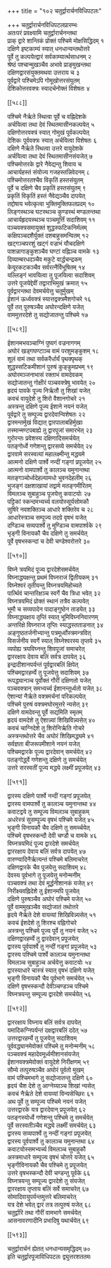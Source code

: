 +++
title = "१०२ चतुर्द्वारार्चनविधिपटलः"

+++
चतुर्द्वारार्चनविधिपटलप्रारम्भः  
अतःपरं प्रवक्ष्यामि चतुर्द्वारार्चनन्तथा  
प्राक् द्वारे शान्तिकं प्रोक्तं पश्चिमे मोक्षसिद्धिदम् १  
दक्षिणे इष्टकाम्यं स्यात् धनधान्यन्तथोत्तरे  
पूर्वे तु कल्पयेत्द्वारं सर्वकाम्यार्त्थसाधनम् २  
श्रेष्ठं पश्चान्मुखञ्चैव अभावे प्राङ्मुखन्तथा  
दक्षिणद्वारसंयुक्तमथवा उत्तराय च ३  
पूर्वद्वारे पश्चिमेऽपि गोमूखोत्तरसंयुतम्  
देशिकोत्तरवक्त्रः स्यादर्चनोक्तं विशेषतः ४  

[[५८८]]  

पश्चिमे नैर्ऋते स्थित्वा पूर्वे च वह्निदेशके  
अर्चयित्वा तथा देवं स्थितमासीनकल्पयेत् ५  
दक्षिणोत्तरवक्त्रं स्यात् गोमुखं पूर्वकल्पयेत्  
देशिकः पूर्ववक्त्रः स्यात् अर्चयित्वा विशेषतः ६  
दक्षिणे नैर्ऋते स्थित्वा उत्तरे वायुदेशके  
अर्चयित्वा तथा देवं स्थितमासीनसंयजेत् ७  
पश्चिमोत्तरके द्वारे नैवेद्यन्तु शिवाय च  
आचार्यहस्तं संयोज्य गजहस्तन्निवेदनम् ८  
पश्चिमोत्तरतश्चैव विकृतिं हस्तसंयुतम्  
पूर्वे च दक्षिणे चैव प्रकृतिं हस्तसंयुतम् ९  
प्रकृतिं विकृतिं हस्तं नैवेद्यञ्चैव दापयेत्  
तद्दोषाय भवेत्कृत्वा भुक्तिमुक्तिफलप्रदम् १०  
लिङ्गस्थञ्च घटस्थञ्च कुण्डस्थं मण्डलन्तथा  
आचार्यहृदयस्थञ्च पञ्चमूर्त्तिं सदाशिवम् ११  
पञ्चवक्त्रसमायुक्तं शुद्धस्फटिकनिर्मलम्  
कक्षिपञ्चदशैर्युक्तं दशबाहुसमन्वितम् १२  
खट्गञ्चपरशुं खट्गं वज्राभं यौचदक्षिणे  
पाशन्नागाङ्कुशञ्चैव घण्टां वह्निञ्च वामके १३  
दिव्याम्बरधदञ्चैव मकुटे वार्द्धचन्द्रकम्  
केयूरकटकञ्चैव सर्वरत्नैर्विभूषितम् १४  
यल्लिङ्गं भावयित्वा तु पूजयित्वा सदाशिवम्  
उत्तरे पूजयेद्देवीं तद्वाराभिमुखं क्रमात् १५  
पूर्वद्वारन्तथा देवमर्चयेत्तु चतुर्मुखम्  
ईशानं ऊर्ध्ववक्त्रं स्यात्तद्वक्त्रमैशगोचरे १६  
पूर्वे तत् पुरुषञ्चैव अघोरन्दक्षिणे यजेत्  
वाममुत्तरदेशे तु सद्योजातन्तु पश्चिमे १७  

[[५८९]]  

ईशानमभयञ्चाग्निं पुष्यगं वज्रनागगम्  
अघोरं खड्गघण्टाञ्च वामं परशुमङ्कुशम् १८  
शूलं वामं तथा सर्वकरैर्धार्यं पृथक्पृथक्  
शुद्धस्सटिकमीशानं पुरुषं कुङ्कुमप्रभम् १९  
अघोरमञ्जनाभासं रक्ताभं वामदेवकम्  
सद्योजातन्तु गोक्षीरं पञ्चवक्त्रेषु भावयेत् २०  
हृदयं पावके पूज्य निर्ऋतौ तु शिखां यजेत्  
कवचं वायुदेशे तु शिरो वैशानगोचरे २१  
अस्त्रन्तु दक्षिणे पूज्य ईशाने नयनं यजेत्  
पूर्वद्वारे तु सम्पूज्य द्वारदेवान्विशेषतः २२  
द्वारमन्तर्मुखं विद्यात् द्वारपालाबहिर्मुखाः  
तस्मान्मण्टपबाह्ये तु द्वारपूजां समारभेत् २३  
गुरोरन्तः प्रवेशस्य दक्षिणादिसमर्चयेत्  
पतङ्गोर्ध्वे गणेशन्तु द्वारसव्ये समर्चयेत् २४  
द्वारवामे सरस्वत्यां महालक्ष्मीन्तु मद्ध्यमे  
आत्मनो दक्षिणे पार्श्वे नन्दीं गङ्गां प्रपूजयेत् २५  
आत्मनो वामपार्श्वे तु कालञ्च यमुनान्तथा    
मतङ्गञ्चोर्ध्वदेहल्यामधो भुवनदेहलीम् २६  
भुजङ्गं दक्षशाखायां तद्वामे मतङ्गमीरितम्  
विमलञ्च सुबाहुञ्च पूजयेत्तु कवाटयोः २७  
पट्टिकां स्कन्दमभ्यर्च्य वलयोस्सूर्यसोमकौ  
सुषिरे नवशक्तिञ्च आधारे शक्तिरेव च २८  
आधारेस्त्रञ्च सम्पूज्य तदग्रे वृषभं यजेत्  
दण्डिञ्च सव्यपार्श्वे तु मुण्डिञ्च वामपार्श्वके २९  
भृङ्गी विनायकौ चैव दक्षिणे तु समर्चयेत्  
पूर्वे वृषभस्कन्दां च देवी चण्डेश्वरोत्तरे ३०  

[[५९०]]  

विघ्ने त्रयमिदं पूज्य द्वारदेशेसमर्चयेत्  
विघ्नाद्ध्यक्षन्तु प्रथमं विघ्नराजं द्वितीयकम् ३१  
विघ्नेश्वरं तृतीयन्तु विघ्नत्रयमिहोच्यते  
पार्त्थिवं चान्तरिक्षञ्च स्वर्गे चैव त्रिधा भवेत् ३२  
विघ्नत्रयमिदं प्रोक्तं स्थानं तत्रैव कल्पयेत्  
भूमौ च सव्यपादेन पादाङ्गुष्ठेन ताडयेत् ३३  
विघ्नाद्ध्यक्षाय तृप्तिं स्यात् भूमिविघ्ननिवारणम्  
अन्तरिक्षे विघ्नराज तृप्तिः स्याद्धस्तताडनात् ३४  
अङ्गुष्ठतर्जनीभ्यान्तु पत्रमूर्ध्वोस्त्रमन्त्रवित्  
विसर्जनीय स्वर्गे स्यात् विघ्नेश्वरस्य तृप्तये ३५  
व्यपोह्य त्रयविघ्नन्तु शिवपूजां समाचरेत्  
द्वाररक्षाय देवाय बलिं सर्वत्र दापयेत् ३६  
इन्द्रादीशानपर्यन्तं पूर्वद्वारबलिं क्षिपेत्  
पश्चिमद्वारहर्म्ये तु पूजयेत्तु सदाशिवम् ३७  
रूपद्ध्यानञ्च पूर्वोक्तं गौरीं दक्षिणतो यजेत्  
पञ्चवक्त्रान् समभ्यर्च्य ईशानन्तूर्ध्वतो यजेत् ३८  
ऐशान्यां नैर्ऋते वक्त्रमर्चनां परिकल्पयेत्  
पश्चिमे पुरुषं वक्त्रमघोरमुत्तरे न्यसेत् ३९  
दक्षिणे वामदेवन्तु पूर्वे सद्यमिति स्मृतम्  
हृदयं वामदेशे तु ऐशान्न्यां शिखिविन्न्यसेत् ४०  
कवचं चाग्निदेशे तु शिरोनिर्ऋति गोचरे  
अस्त्रन्तथोत्तरे चैव अघोरं शिखिमद्ध्यमे ४१  
सर्वज्ञता बीजरूपमीशाने नयनं यजेत्  
पश्चिमद्वारके पूज्य द्वारदेवान् समर्चयेत् ४२  
पतङ्गोर्द्ध्वे गणेशन्तु दक्षिणे तु समर्चयेत्  
उत्तरे सरस्वतीं पूज्य मद्ध्ये लक्ष्मीं प्रपूजयेत् ४३  

[[५९१]]  

द्वारस्य दक्षिणे पार्श्वे नन्दीं गङ्गां प्रपूजयेत्  
द्वारस्य वामपार्श्वे तु कालञ्च यमुनान्तथा ४४  
कवाटद्वये तु सम्पूज्य विमलञ्च सुबाहुकम्  
अधरेस्त्रं सुसम्पूज्य वृषभं पश्चिमे यजेत् ४५  
भृङ्गी विनायकौ चैव दक्षिणे तु समर्च्चयेत्  
पश्चिमे वृषभस्कन्दौ देवी चण्डौ च वामके ४६  
विघ्नत्रयमिदं पूज्य द्वारदेशे समर्चयेत्  
द्वाररक्षाय देवाय बलिं सर्वत्र दापयेत् ४७  
वारुण्यादिनैर्ऋत्यन्तं पश्चिमे बलिमाचरेत्  
दक्षिणद्वारके चैव पूजयेत्तु सदाशिवम् ४८  
देवस्य पूर्वभागे तु पूजयेत्तु मनोन्मनीम्  
पञ्चवक्त्रं तथा देवं मूर्द्धनीशानकं यजेत् ४९  
निरीक्ष्यवह्निदेशे तु ईशानमपि पूजयेत्  
दक्षिणे पुरुषञ्चैव अघोरं पश्चिमे यजेत् ५०  
पूर्वे वाममुखञ्चैव सद्योजातं तथोत्तरे  
हृदये नैर्ऋते देशे वायव्यां शिखिविन्न्यसेत् ५१  
कवचं ईशदेशे तु शिरश्च वह्निगोचरे  
अस्त्रन्तु पश्चिमे पूज्य पूर्वे तु नयनं यजेत् ५२  
दक्षिणद्वारहर्म्ये तु द्वारदेवान् प्रपूजयेत्  
द्वारस्य पूर्वपार्श्वे तु नन्दीं गङ्गां प्रपूजयेत् ५३  
द्वारस्य पश्चिमे पार्श्वे कालञ्च यमुनान्तथा  
विमलञ्च सुबाहुञ्च अर्चयेत्तु कवाटयोः ५४  
द्वारस्याधारे चास्त्रं स्यात् वृषभं दक्षिणे यजेत्  
भृङ्गी विनायकौ चैव पूर्वभागे समर्चयेत् ५५  
दक्षिणे वृषभस्कन्दौ देवीञ्चण्डञ्च पश्चिमे  
विघ्नत्रयन्तु सम्पूज्य द्वारदेशे समर्चयेत् ५६  

[[५९२]]  

द्वाररक्षाय विघ्नाय बलिं सर्वत्र दापयेत्  
यमादिकग्निपर्यन्तं दक्षद्वारबलिं ददेत् ५७  
उत्तरद्वारहर्म्ये तु पूजयेत्तु सदाशिवम्  
पूर्ववद्ध्यानमेवोक्तं पश्चिमे तु मनोन्मनीम् ५८  
पञ्चवक्त्रं महादेवमूर्ध्वमीशानसंयजेत्  
ईशानवक्त्रमेवोक्तं वायुदेशे निरीक्षणम् ५९  
सौम्ये तत्पुरुषञ्चैव अघोरं पूर्वतो मुखम्  
वामं पश्चिमभागे तु सद्योजातन्तु दक्षिणे ६०  
हृदयं चैश देशे तु आग्नेय्याञ्च शिखां न्यसेत्  
कवचं नैर्ऋते देशे वायव्यां विन्यसेच्छिरः ६१  
अथ पूर्वे तु सम्पूज्य पश्चिमे नयनं यजेत्  
उत्तरद्वारके यत्र द्वारदेवान् प्रपूजयेत् ६२  
पतङ्गस्योर्ध्वे गणेशन्तु पश्चिमे तु समर्चयेत्  
पूर्वे सरस्वतीञ्चैव मद्ध्ये लक्ष्मीं समर्चयेत् ६३  
द्वारस्य सव्यपार्श्वे तु नन्दीं गङ्गां प्रपूजयेत्  
द्वारस्य पूर्वपार्श्वे तु कालञ्च यमुनान्तथा ६४  
कवाटयोस्समभ्यर्च्य विमलञ्च सुबाहुकौ  
अस्त्रमाधारे सम्पूज्य वृषभं चोत्तरे यजेत् ६५  
भृङ्गीविनायकौ चैव पश्चिमे तु प्रपूजयेत्  
उत्तरे वृषभस्कन्दौ देवी चण्डन्तु पूर्वके ६६  
विघ्नत्रयन्तु सम्पूज्य द्वारदेशे तु संयजेत्  
द्वाररक्षाय तृप्ताय बलिं सर्वे समाचरेत् ६७  
सोमादिवायुपर्यन्तमुत्तरे बलिमाचरेत्  
यत्र देशे भवेत् द्वारं तत्र तत्पुरुषं यजेत् ६८  
चतुर्द्वारि तथा गौरीं वामभागे समर्चयेत्  
आसनावरणादीनि प्रभादिषु यथार्चयेत् ६९  

[[५९३]]  

चतुर्द्वारार्चनं ह्येतत् धनधान्यसमृद्धिदम् ७०  
इति चतुर्द्वारपूजाविधिपटलः द्व्युत्तरशततमः  
